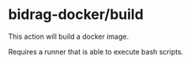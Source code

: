 # bidrag-docker/build

This action will build a docker image.

Requires a runner that is able to execute bash scripts.
